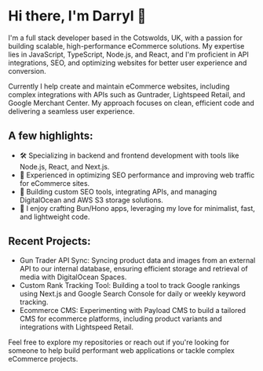 # Hi there, I'm Darryl 👋

I'm a full stack developer based in the Cotswolds, UK, with a passion for building scalable, high-performance eCommerce solutions. My expertise lies in JavaScript, TypeScript, Node.js, and React, and I'm proficient in API integrations, SEO, and optimizing websites for better user experience and conversion.

Currently I help create and maintain eCommerce websites, including complex integrations with APIs such as Guntrader, Lightspeed Retail, and Google Merchant Center. My approach focuses on clean, efficient code and delivering a seamless user experience.

## A few highlights:

- 🛠️ Specializing in backend and frontend development with tools like Node.js, React, and Next.js.
- 🚀 Experienced in optimizing SEO performance and improving web traffic for eCommerce sites.
- 🎯 Building custom SEO tools, integrating APIs, and managing DigitalOcean and AWS S3 storage solutions.
- 🔧 I enjoy crafting Bun/Hono apps, leveraging my love for minimalist, fast, and lightweight code.

## Recent Projects:

- Gun Trader API Sync: Syncing product data and images from an external API to our internal database, ensuring efficient storage and retrieval of media with DigitalOcean Spaces.
- Custom Rank Tracking Tool: Building a tool to track Google rankings using Next.js and Google Search Console for daily or weekly keyword tracking.
- Ecommerce CMS: Experimenting with Payload CMS to build a tailored CMS for ecommerce platforms, including product variants and integrations with Lightspeed Retail.

Feel free to explore my repositories or reach out if you're looking for someone to help build performant web applications or tackle complex eCommerce projects.
